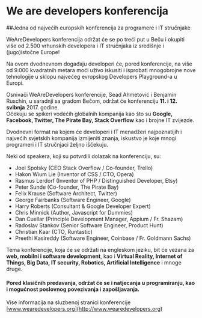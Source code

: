 # We are developers konferencija
##Jedna od najvećih europskih konferencija za programere i IT stručnjake

WeAreDevelopers konferencija održat će se po treći put u Beču i okupiti više od 2.500 vrhunskih 
developera i IT stručnjaka iz središnje i (jugo)istočne Europe!

Na ovom dvodnevnom događaju developeri će, pored konferencije, 
na više od 9.000 kvadratnih metara moći uživo iskusiti i isprobati mnogobrojne 
nove tehnologije u sklopu najvećeg evropskog Developers Playground-a u Europi.  

Osnivači WeAreDevelopers konferencije, Sead Ahmetović i Benjamin Ruschin,
u saradnji sa gradom Bečom, održat će konferenciju **11. i 12. svibnja** 2017. godine.  
Očekuju se spikeri vodećih globalnih kompanija kao što su **Google, Facebook, Twitter, The Pirate Bay, Stack Overflow** kao i brojne IT zvijezde.  

Dvodnevni format na kojem će developeri i IT menadžeri najpoznatijih i najvećih svjetskih 
kompanija izmijeniti znanja, iskustvo je koje mnogi programeri i IT stručnjaci željno iščekuju.  

Neki od speakera, koji su potvrdili dolazak na konferenciju, su:

- Joel Spolsky (CEO Stack Overflow / Co-founder, Trello)
- Hakon Wium Lie (Inventor of CSS / CTO, Opera)
- Rasmus Lerdorf (Inventor of PHP / Distinguished Developer, Etsy)
- Peter Sunde (Co-founder, The Pirate Bay)
- Felix Krause (Software Architect, Twitter)
- George Fairbanks (Software Engineer, Google)
- Harry Roberts (Consultant & Google Developer Expert)
- Chris Minnick (Author, Javascript for Dummies)
- Dan Cuellar (Principle Development Manager, Appium / Fr. Shazam)
- Radoslav Stankov (Senior Software Engineer, Product Hunt)
- Christian Kaar (CTO, Runtastic)
- Preethi Kasireddy (Software Engineer, Coinbase / Fr. Goldmann Sachs)

Tema konferencije, koja će se održati na engleskom jeziku, bit će vezana za **web, mobilni i software development**, 
kao i **Virtual Reality, Internet of Things, Big Data, IT security, Robotics, Artificial Intelligence** i mnoge druge.

#### Pored klasičnih predavanja, održat će se i natjecanja u programiranju, kao i mogućnost poslovnog povezivanja i zapošljavanja.  

Vise informacija na sluzbenoj stranici konferencije [www.wearedevelopers.org](http://www.wearedevelopers.org)
